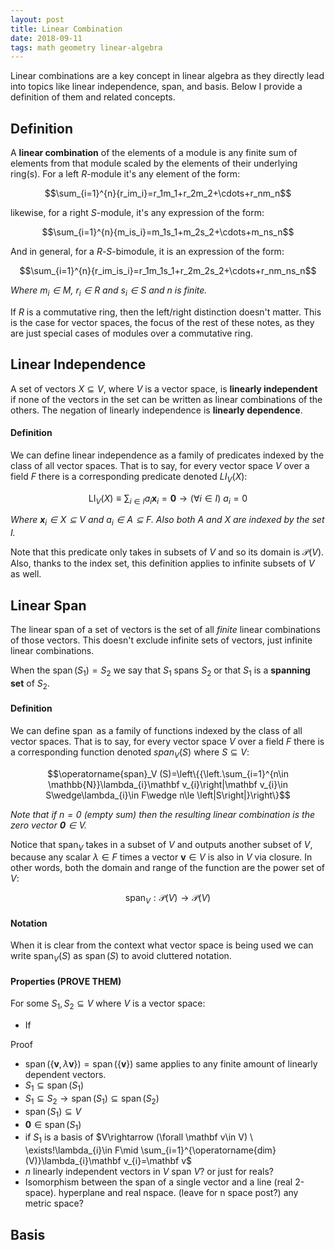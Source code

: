 ```yaml
---
layout: post
title: Linear Combination
date: 2018-09-11
tags: math geometry linear-algebra
---
```

Linear combinations are a key concept in linear algebra as they directly lead into topics like linear independence, span, and basis. Below I provide a definition of them and related concepts.

## Definition
A **linear combination** of the elements of a module is any finite sum of elements from that module scaled by the elements of their underlying ring(s). For a left $R$-module it's any element of the form:

$$\sum_{i=1}^{n}{r_im_i}=r_1m_1+r_2m_2+\cdots+r_nm_n$$

likewise, for a right $S$-module, it's any expression of the form:

$$\sum_{i=1}^{n}{m_is_i}=m_1s_1+m_2s_2+\cdots+m_ns_n$$

<!--more-->

And in general, for a $R$-$S$-bimodule, it is an expression of the form:

$$\sum_{i=1}^{n}{r_im_is_i}=r_1m_1s_1+r_2m_2s_2+\cdots+r_nm_ns_n$$

*Where $m_i\in M$, $r_i\in R$ and $s_i\in S$ and $n$ is finite.*

If $R$ is a commutative ring, then the left/right distinction doesn't matter. This is the case for vector spaces, the focus of the rest of these notes, as they are just special cases of modules over a commutative ring.

## Linear Independence
A set of vectors $X\subseteq V$, where $V$ is a vector space, is **linearly independent** if none of the vectors in the set can be written as linear combinations of the others. The negation of linearly independence is **linearly dependence**.

#### Definition
We can define linear independence as a family of predicates indexed by the class of all vector spaces. That is to say, for every vector space $V$ over a field $F$ there is a corresponding predicate denoted $LI_V(X)$:

$$\operatorname{LI}_V(X)\equiv \sum_{i\in I}{a_i\mathbf x_i}=\mathbf 0\rightarrow (\forall i\in I)\ a_i=0$$

*Where $\mathbf x_i\in X\subseteq V$ and $a_i\in A\subseteq F$. Also both $A$ and $X$ are indexed by the set $I$.*

Note that this predicate only takes in subsets of $V$ and so its domain is $\mathcal{P}(V)$. Also, thanks to the index set, this definition applies to infinite subsets of $V$ as well.

## Linear Span
The linear span of a set of vectors is the set of all *finite* linear combinations of those vectors. This doesn't exclude infinite sets of vectors, just infinite linear combinations.

When the $\operatorname{span}(S_1)=S_2$ we say that $S_1$ spans $S_2$ or that $S_1$ is a **spanning set** of $S_2$.

#### Definition
We can define $\operatorname{span}$ as a family of functions indexed by the class of all vector spaces. That is to say, for every vector space $V$ over a field $F$ there is a corresponding function denoted $span_V(S)$ where $S\subseteq V$:

$$\operatorname{span}_V (S)=\left\{{\left.\sum_{i=1}^{n\in \mathbb{N}}\lambda_{i}\mathbf v_{i}\right|\mathbf v_{i}\in S\wedge\lambda_{i}\in F\wedge n\le \left|S\right|}\right\}$$

*Note that if $n=0$ (empty sum) then the resulting linear combination is the zero vector $\mathbf 0\in V$.*

Notice that $\operatorname{span}_V$ takes in a subset of $V$ and outputs another subset of $V$, because any scalar $\lambda\in F$ times a vector $\mathbf v\in V$ is also in $V$ via closure. In other words, both the domain and range of the function are the power set of $V$:

$$\operatorname{span}_V:\mathcal{P}(V)\to\mathcal{P}(V)$$

#### Notation
When it is clear from the context what vector space is being used we can write $\operatorname{span}_V(S)$ as $\operatorname{span}(S)$ to avoid cluttered notation.

#### Properties (PROVE THEM)
For some $S_1,S_2\subseteq V$ where $V$ is a vector space:

- If

Proof

- $\operatorname{span}(\{\mathbf v,\lambda\mathbf v\})=\operatorname{span}(\{\mathbf v\})$ same applies to any finite amount of linearly dependent vectors.
- $S_1\subseteq \operatorname{span}(S_1)$
- $S_1\subseteq S_2\rightarrow \operatorname{span}(S_1)\subseteq\operatorname{span}(S_2)$
- $\operatorname{span}(S_1)\subseteq V$
- $\mathbf 0\in \operatorname{span}(S_1)$
- if $S_1$ is a basis of $V\rightarrow (\forall \mathbf v\in V) \ \exists!\lambda_{i}\in F\mid \sum_{i=1}^{\operatorname{dim}(V)}\lambda_{i}\mathbf v_{i}=\mathbf v$
- $n$ linearly independent vectors in $V$ span $V$? or just for reals?
- Isomorphism between the span of a single vector and a line (real 2-space). hyperplane and real nspace. (leave for n space post?) any metric space?

## Basis
